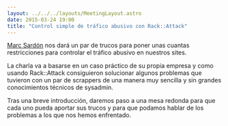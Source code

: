 ```yaml
---
layout: ../../../layouts/MeetingLayout.astro
date: 2015-03-24 19:00
title: "Control simple de tráfico abusivo con Rack::Attack"
---
```


[Marc Sardón](https://twitter.com/scruti) nos dará un par de trucos para poner unas cuantas restricciones para controlar el tráfico abusivo en nuestros sites.

La charla va a basarse en un caso práctico de su propia empresa y como usando Rack::Attack consiguieron solucionar algunos problemas que tuvieron con un par de scrappers de una manera muy sencilla y sin grandes conocimientos técnicos de sysadmin.

Tras una breve introducción, daremos paso a una mesa redonda para que cada uno pueda aportar sus trucos y para que podamos hablar de los problemas a los que nos hemos enfrentado.
